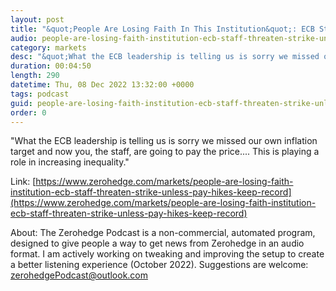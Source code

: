 ```yaml
---
layout: post
title: "&quot;People Are Losing Faith In This Institution&quot;: ECB Staff Threaten To Strike Unless Pay Hikes Keep Up With Record Inflation"
audio: people-are-losing-faith-institution-ecb-staff-threaten-strike-unless-pay-hikes-keep-record-1
category: markets
desc: "&quot;What the ECB leadership is telling us is sorry we missed our own inflation target and now you, the staff, are going to pay the price.... This is playing a role in increasing inequality.&quot;"
duration: 00:04:50
length: 290
datetime: Thu, 08 Dec 2022 13:32:00 +0000
tags: podcast
guid: people-are-losing-faith-institution-ecb-staff-threaten-strike-unless-pay-hikes-keep-record-0
order: 0
---
```

&quot;What the ECB leadership is telling us is sorry we missed our own inflation target and now you, the staff, are going to pay the price.... This is playing a role in increasing inequality.&quot;

Link: [https://www.zerohedge.com/markets/people-are-losing-faith-institution-ecb-staff-threaten-strike-unless-pay-hikes-keep-record](https://www.zerohedge.com/markets/people-are-losing-faith-institution-ecb-staff-threaten-strike-unless-pay-hikes-keep-record)

About: The Zerohedge Podcast is a non-commercial, automated program, designed to give people a way to get news from Zerohedge in an audio format.  I am actively working on tweaking and improving the setup to create a better listening experience (October 2022).  Suggestions are welcome: [zerohedgePodcast@outlook.com](mailto:zerohedgePodcast@outlook.com)